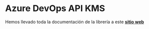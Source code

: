 
# Azure DevOps API KMS

Hemos llevado toda la documentación de la librería a este <a href="https://jeysgar1.github.io/azure-devops-api-kms/#/"><b>sitio web</b></a>